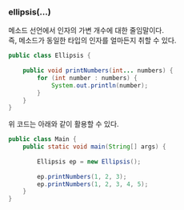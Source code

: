 ### ellipsis(...)
메소드 선언에서 인자의 가변 개수에 대한 줄임말이다.  
즉, 메소드가 동일한 타입의 인자를 얼마든지 취할 수 있다.
```java
public class Ellipsis {
    
    public void printNumbers(int... numbers) {
        for (int number : numbers) {
            System.out.println(number);
        }
    }
}

```
위 코드는 아래와 같이 활용할 수 있다.
```java
public class Main {
    public static void main(String[] args) {
        
        Ellipsis ep = new Ellipsis();
        
        ep.printNumbers(1, 2, 3);
        ep.printNumbers(1, 2, 3, 4, 5);
    }
}
```